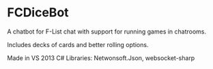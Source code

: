 # FCDiceBot
A chatbot for F-List chat with support for running games in chatrooms.

Includes decks of cards and better rolling options.

Made in VS 2013 C#
Libraries: Netwonsoft.Json, websocket-sharp
